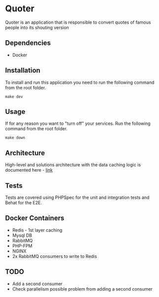 # Quoter

Quoter is an application that is responsible to convert quotes of famous people into its shouting version


## Dependencies

- Docker

## Installation

To install and run this application you need to run the following command from the root folder.

```
make dev
```

## Usage

If for any reason you want to "turn off" your services. Run the following command from the root folder. 

```
make down
```

## Architecture

High-level and solutions architecture with the data caching logic is documented here -  [link](https://excalidraw.com/#room=9ea957ec4190bf778cbb,mEdlWUcapIieeimujinjcw)


## Tests

Tests are covered using PHPSpec for the unit and integration tests and Behat for the E2E.

## Docker Containers

- Redis - 1st layer caching
- Mysql DB
- RabbitMQ
- PHP-FPM
- NGINX
- 2x RabbitMQ consumers to write to Redis


## TODO
- Add a second consumer
- Check parallelism possible problem from adding a second consumer
